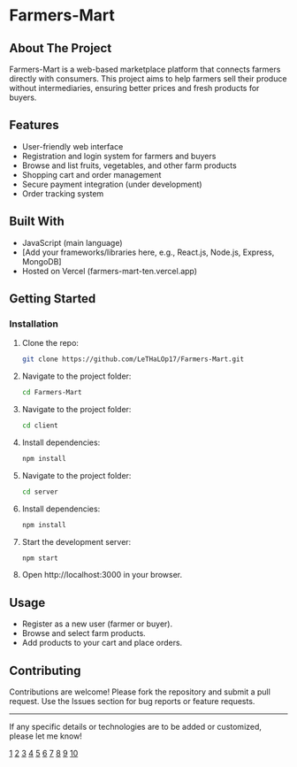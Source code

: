 # Farmers-Mart

## About The Project
Farmers-Mart is a web-based marketplace platform that connects farmers directly with consumers. This project aims to help farmers sell their produce without intermediaries, ensuring better prices and fresh products for buyers.

## Features
- User-friendly web interface
- Registration and login system for farmers and buyers
- Browse and list fruits, vegetables, and other farm products
- Shopping cart and order management
- Secure payment integration (under development)
- Order tracking system

## Built With
- JavaScript (main language)
- [Add your frameworks/libraries here, e.g., React.js, Node.js, Express, MongoDB]
- Hosted on Vercel (farmers-mart-ten.vercel.app)

## Getting Started

### Installation
1. Clone the repo:
   ```bash
   git clone https://github.com/LeTHaLOp17/Farmers-Mart.git
   ```
2. Navigate to the project folder:
   ```bash
   cd Farmers-Mart
   ```
3. Navigate to the project folder:
   ```bash
   cd client
   ```
4. Install dependencies:
   ```bash
   npm install
   ```
5. Navigate to the project folder:
   ```bash
   cd server
   ```
6. Install dependencies:
   ```bash
   npm install
   ```
7. Start the development server:
   ```bash
   npm start
   ```
8. Open http://localhost:3000 in your browser.

## Usage
- Register as a new user (farmer or buyer).
- Browse and select farm products.
- Add products to your cart and place orders.

## Contributing
Contributions are welcome! Please fork the repository and submit a pull request. Use the Issues section for bug reports or feature requests.


***

If any specific details or technologies are to be added or customized, please let me know!

[1](https://github.com/othneildrew/Best-README-Template)
[2](https://github.com/topics/readme-template)
[3](https://gist.github.com/DomPizzie/7a5ff55ffa9081f2de27c315f5018afc)
[4](https://www.readme-templates.com)
[5](https://everhour.com/blog/github-readme-template/)
[6](https://www.makeareadme.com)
[7](https://readme.so)
[8](https://github.com/matiassingers/awesome-readme)
[9](https://github.com/topics/readme)
[10](https://github.com/topics/github-profile-readme)
